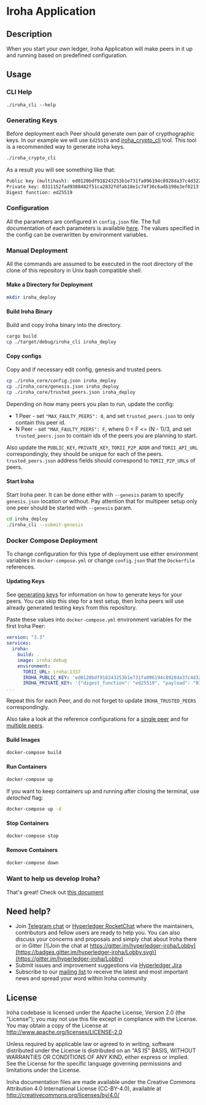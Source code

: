 # Iroha Application

## Description

When you start your own ledger, Iroha Application will make peers in it up and running
based on predefined configuration.

## Usage

### CLI Help
```
./iroha_cli --help
```

### Generating Keys

Before deployment each Peer should generate own pair of crypthographic keys. In our example we will use `Ed25519` and 
[iroha_crypto_cli](https://github.com/hyperledger/iroha/blob/iroha2-dev/iroha_crypto_cli/README.md) tool. This tool is a recommended way to generate iroha keys.

```bash
./iroha_crypto_cli
```

As a result you will see something like that:

```bash
Public key (multihash): ed0120bdf918243253b1e731fa096194c8928da37c4d3226f97eebd18cf5523d758d6c
Private key: 0311152fad9308482f51ca2832fdfab18e1c74f36c6adb198e3ef0213fe42fd8bdf918243253b1e731fa096194c8928da37c4d3226f97eebd18cf5523d758d6c
Digest function: ed25519
```

### Configuration

All the parameters are configured in `config.json` file. The full documentation of each parameters is available [here](../docs/source/references/config.md). The values specified in the config can be overwritten by environment variables.

### Manual Deployment

All the commands are assumed to be executed in the root directory of the clone of this repository in Unix bash compatible shell.

#### Make a Directory for Deployment

```bash
mkdir iroha_deploy
```

#### Build Iroha Binary

Build and copy Iroha binary into the directory. 

```bash
cargo build
cp ./target/debug/iroha_cli iroha_deploy
```

#### Copy configs

Copy and if necessary edit config, genesis and trusted peers.
```bash
cp ./iroha_core/config.json iroha_deploy
cp ./iroha_core/genesis.json iroha_deploy
cp ./iroha_core/trusted_peers.json iroha_deploy
```

Depending on how many peers you plan to run, update the config:
- 1 Peer - set `"MAX_FAULTY_PEERS": 0`, and set `trusted_peers.json` to only contain this peer id.
- N Peer - set `"MAX_FAULTY_PEERS": F`, where 0 < F <= (N - 1)/3, and set `trusted_peers.json` to contain ids of the peers you are planning to start.

Also update the `PUBLIC_KEY`, `PRIVATE_KEY`, `TORII_P2P_ADDR` and `TORII_API_URL` correspondingly, they should be unique for each of the peers. `trusted_peers.json` address fields should correspond to `TORII_P2P_URL`s of peers.

#### Start Iroha

Start Iroha peer. It can be done either with `--genesis` param to specify `genesis.json` location or without. Pay attention that for multipeer setup only one peer should be started with `--genesis` param.  

```bash
cd iroha_deploy
./iroha_cli --submit-genesis
```

### Docker Compose Deployment

To change configuration for this type of deployment use either environment variables in `docker-compose.yml` or change `config.json` that the `Dockerfile` references.

#### Updating Keys

See [generating keys](#generating-keys) for information on how to generate keys for your peers. You can skip this step for a test setup, then Iroha peers will use already generated testing keys from this repository.

Paste these values into `docker-compose.yml` environment variables for the first Iroha Peer:

```yaml
version: "3.3"
services:
  iroha:
    build: .
    image: iroha:debug
    environment:
      TORII_URL: iroha:1337
      IROHA_PUBLIC_KEY: 'ed0120bdf918243253b1e731fa096194c8928da37c4d3226f97eebd18cf5523d758d6c'
      IROHA_PRIVATE_KEY: '{"digest_function": "ed25519", "payload": "0311152fad9308482f51ca2832fdfab18e1c74f36c6adb198e3ef0213fe42fd8bdf918243253b1e731fa096194c8928da37c4d3226f97eebd18cf5523d758d6c"}'
...
```

Repeat this for each Peer, and do not forget to update `IROHA_TRUSTED_PEERS` correspondingly. 

Also take a look at the reference configurations for a [single peer](https://github.com/hyperledger/iroha/blob/iroha2-dev/docker-compose-single.yml)
and for [multiple peers](https://github.com/hyperledger/iroha/blob/iroha2-dev/docker-compose.yml).

#### Build Images

```bash
docker-compose build
```

#### Run Containers

```bash
docker-compose up
```

If you want to keep containers up and running after closing the terminal, use *detached* flag:

```bash
docker-compose up -d
```

#### Stop Containers

```bash
docker-compose stop
```

#### Remove Containers

```bash
docker-compose down
```

### Want to help us develop Iroha?

That's great! 
Check out [this document](https://github.com/hyperledger/iroha/blob/iroha2-dev/CONTRIBUTING.md)

## Need help?

* Join [Telegram chat](https://t.me/hyperledgeriroha) or [Hyperledger RocketChat](https://chat.hyperledger.org/channel/iroha) where the maintainers, contributors and fellow users are ready to help you. 
You can also discuss your concerns and proposals and simply chat about Iroha there or in Gitter [![Join the chat at https://gitter.im/hyperledger-iroha/Lobby](https://badges.gitter.im/hyperledger-iroha/Lobby.svg)](https://gitter.im/hyperledger-iroha/Lobby)
* Submit issues and improvement suggestions via [Hyperledger Jira](https://jira.hyperledger.org/secure/CreateIssue!default.jspa) 
* Subscribe to our [mailing list](https://lists.hyperledger.org/g/iroha) to receive the latest and most important news and spread your word within Iroha community

## License

Iroha codebase is licensed under the Apache License,
Version 2.0 (the "License"); you may not use this file except
in compliance with the License. You may obtain a copy of the
License at http://www.apache.org/licenses/LICENSE-2.0

Unless required by applicable law or agreed to in writing, software
distributed under the License is distributed on an "AS IS" BASIS,
WITHOUT WARRANTIES OR CONDITIONS OF ANY KIND, either express or implied.
See the License for the specific language governing permissions and
limitations under the License.

Iroha documentation files are made available under the Creative Commons
Attribution 4.0 International License (CC-BY-4.0), available at
http://creativecommons.org/licenses/by/4.0/
